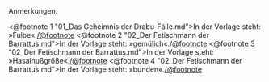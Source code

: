 
<div class="anmerkungen">Anmerkungen:</div>

<@footnote 1 "01_Das Geheimnis der Drabu-Fälle.md">In der Vorlage steht: »Fulbe«.</@footnote>
<@footnote 2 "02_Der Fetischmann der Barrattus.md">In der Vorlage steht: »gemülich«.</@footnote>
<@footnote 3 "02_Der Fetischmann der Barrattus.md">In der Vorlage steht: »Hasalnußgröße«.</@footnote>
<@footnote 4 "02_Der Fetischmann der Barrattus.md">In der Vorlage steht: »bunden«.</@footnote>

